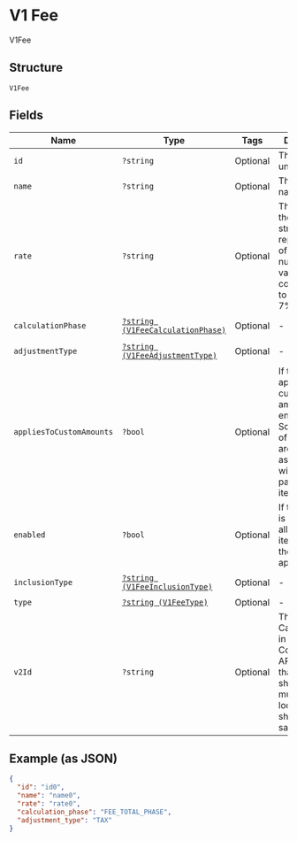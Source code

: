 
# V1 Fee

V1Fee

## Structure

`V1Fee`

## Fields

| Name | Type | Tags | Description | Getter | Setter |
|  --- | --- | --- | --- | --- | --- |
| `id` | `?string` | Optional | The fee's unique ID. | getId(): ?string | setId(?string id): void |
| `name` | `?string` | Optional | The fee's name. | getName(): ?string | setName(?string name): void |
| `rate` | `?string` | Optional | The rate of the fee, as a string representation of a decimal number. A value of 0.07 corresponds to a rate of 7%. | getRate(): ?string | setRate(?string rate): void |
| `calculationPhase` | [`?string (V1FeeCalculationPhase)`](/doc/models/v1-fee-calculation-phase.md) | Optional | - | getCalculationPhase(): ?string | setCalculationPhase(?string calculationPhase): void |
| `adjustmentType` | [`?string (V1FeeAdjustmentType)`](/doc/models/v1-fee-adjustment-type.md) | Optional | - | getAdjustmentType(): ?string | setAdjustmentType(?string adjustmentType): void |
| `appliesToCustomAmounts` | `?bool` | Optional | If true, the fee applies to custom amounts entered into Square Point of Sale that are not associated with a particular item. | getAppliesToCustomAmounts(): ?bool | setAppliesToCustomAmounts(?bool appliesToCustomAmounts): void |
| `enabled` | `?bool` | Optional | If true, the fee is applied to all appropriate items. If false, the fee is not applied at all. | getEnabled(): ?bool | setEnabled(?bool enabled): void |
| `inclusionType` | [`?string (V1FeeInclusionType)`](/doc/models/v1-fee-inclusion-type.md) | Optional | - | getInclusionType(): ?string | setInclusionType(?string inclusionType): void |
| `type` | [`?string (V1FeeType)`](/doc/models/v1-fee-type.md) | Optional | - | getType(): ?string | setType(?string type): void |
| `v2Id` | `?string` | Optional | The ID of the CatalogObject in the Connect v2 API. Objects that are shared across multiple locations share the same v2 ID. | getV2Id(): ?string | setV2Id(?string v2Id): void |

## Example (as JSON)

```json
{
  "id": "id0",
  "name": "name0",
  "rate": "rate0",
  "calculation_phase": "FEE_TOTAL_PHASE",
  "adjustment_type": "TAX"
}
```

